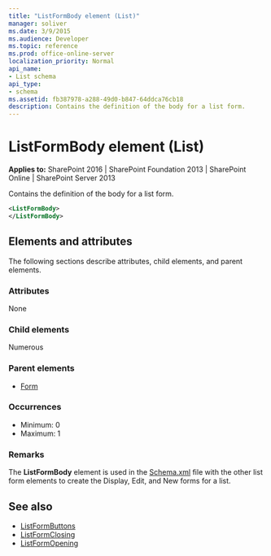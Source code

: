 ```yaml
---
title: "ListFormBody element (List)"
manager: soliver
ms.date: 3/9/2015
ms.audience: Developer
ms.topic: reference
ms.prod: office-online-server
localization_priority: Normal
api_name:
- List schema
api_type:
- schema
ms.assetid: fb387978-a288-49d0-b847-64ddca76cb18
description: Contains the definition of the body for a list form.
---
```


# ListFormBody element (List)

**Applies to:** SharePoint 2016 | SharePoint Foundation 2013 | SharePoint Online | SharePoint Server 2013
  
Contains the definition of the body for a list form.
  
```XML
<ListFormBody>
</ListFormBody>
```

## Elements and attributes

The following sections describe attributes, child elements, and parent elements.

### Attributes

None
   
### Child elements

Numerous 
   
### Parent elements

- [Form](form-element-list.md)
   
### Occurrences

- Minimum: 0
- Maximum: 1 
   
### Remarks

The **ListFormBody** element is used in the [Schema.xml](https://msdn.microsoft.com/library/c2f01064-80d8-47ee-b602-ecf4c480ac56%28Office.15%29.aspx) file with the other list form elements to create the Display, Edit, and New forms for a list. 
  
## See also

- [ListFormButtons](listformbuttons-element-list.md)  
- [ListFormClosing](listformclosing-element-list.md)  
- [ListFormOpening](listformopening-element-list.md)

